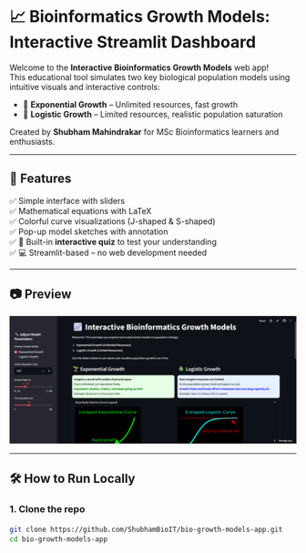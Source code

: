 # 📈 Bioinformatics Growth Models: Interactive Streamlit Dashboard

Welcome to the **Interactive Bioinformatics Growth Models** web app!  
This educational tool simulates two key biological population models using intuitive visuals and interactive controls:

- 🌱 **Exponential Growth** – Unlimited resources, fast growth
- 🌳 **Logistic Growth** – Limited resources, realistic population saturation

Created by **Shubham Mahindrakar** for MSc Bioinformatics learners and enthusiasts.

---

## 🚀 Features

✅ Simple interface with sliders  
✅ Mathematical equations with LaTeX  
✅ Colorful curve visualizations (J-shaped & S-shaped)  
✅ Pop-up model sketches with annotation  
✅ 🧠 Built-in **interactive quiz** to test your understanding  
✅ 💻 Streamlit-based – no web development needed

---

## 📷 Preview

![App Preview](https://github.com/ShubhamBioIT/bio-growth-models-app/blob/main/preview_image.png)

---

## 🛠️ How to Run Locally

### 1. Clone the repo

```bash
git clone https://github.com/ShubhamBioIT/bio-growth-models-app.git
cd bio-growth-models-app
